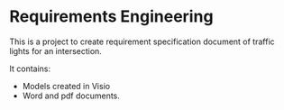 # Requirements Engineering

This is a project to create requirement specification document of traffic lights for an intersection.

It contains:
* Models created in Visio
* Word and pdf documents.
